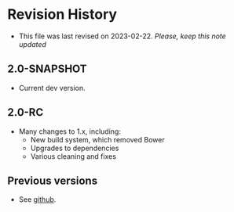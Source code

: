 # Revision History

* This file was last revised on 2023-02-22. *Please, keep this note updated*

## 2.0-SNAPSHOT
* Current dev version.

## 2.0-RC
* Many changes to 1.x, including:
  * New build system, which removed Bower
  * Upgrades to dependencies
  * Various cleaning and fixes

## Previous versions
* See [github](https://github.com/Rothamsted/genomaps.js/releases).

